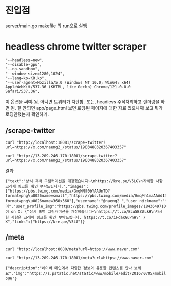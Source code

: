 # 진입점
server/main.go
makefile 의 run으로 실행

# headless chrome twitter scraper

```
"--headless=new",
"--disable-gpu",
"--no-sandbox",
"--window-size=1280,1024",
"--lang=ko-KR,ko",
"--user-agent=Mozilla/5.0 (Windows NT 10.0; Win64; x64) AppleWebKit/537.36 (KHTML, like Gecko) Chrome/121.0.0.0 Safari/537.36",
```
이 옵션을 써야 됨. 아니면 트위터가 차단함. 또는, headless 주석처리하고 렌더링을 하면 됨.
잘 안되면 app/page.html 보면 로딩된 페이지에 대한 자료 있으니까 보고 뭐가 로딩안됐는지 확인하기.

## /scrape-twitter
```
curl "http://localhost:18081/scrape-twitter?url=https://x.com/naeng2_/status/1903488320367403357"
```

```
curl "http://13.209.246.170:18081/scrape-twitter?url=https://x.com/naeng2_/status/1903488320367403357"
```

결과
```
{"text":"상시 흑백 그림커미션을 개장했습니다~\nhttps://kre.pe/V5LG\n자세한 사항 크레페 링크를 확인 부탁드립니다.","images":["https://pbs.twimg.com/media/GmqMNf0bYAAUnTD?format=png\u0026name=small","https://pbs.twimg.com/media/GmqMh1maAAAdIXL?format=png\u0026name=360x360"],"username":"@naeng2_","user_nickname":"냉이","user_profile_img":"https://pbs.twimg.com/profile_images/1843649710072225792/PyeAorAY_normal.jpg","meta_tag":"냉이 on X: \"상시 흑백 그림커미션을 개장했습니다~\nhttps://t.co/Bcu5BZZLkH\n자세한 사항은 크레페 링크를 확인 부탁드립니다. https://t.co/iFdaKGuPnH\" / X","links":["https://kre.pe/V5LG"]}
```

## /meta
```
curl "http://localhost:8080/meta?url=https://www.naver.com"
```

```
curl "http://13.209.246.170:18081/meta?url=https://www.naver.com"
```

```
{"description":"네이버 메인에서 다양한 정보와 유용한 컨텐츠를 만나 보세요","img":"https://s.pstatic.net/static/www/mobile/edit/2016/0705/mobile_212852414260.png","title":"네이버"}
```